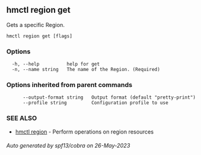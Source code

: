 ## hmctl region get

Gets a specific Region.

```
hmctl region get [flags]
```

### Options

```
  -h, --help          help for get
  -n, --name string   The name of the Region. (Required)
```

### Options inherited from parent commands

```
      --output-format string   Output format (default "pretty-print")
      --profile string         Configuration profile to use
```

### SEE ALSO

* [hmctl region](hmctl_region.md)	 - Perform operations on region resources

###### Auto generated by spf13/cobra on 26-May-2023
